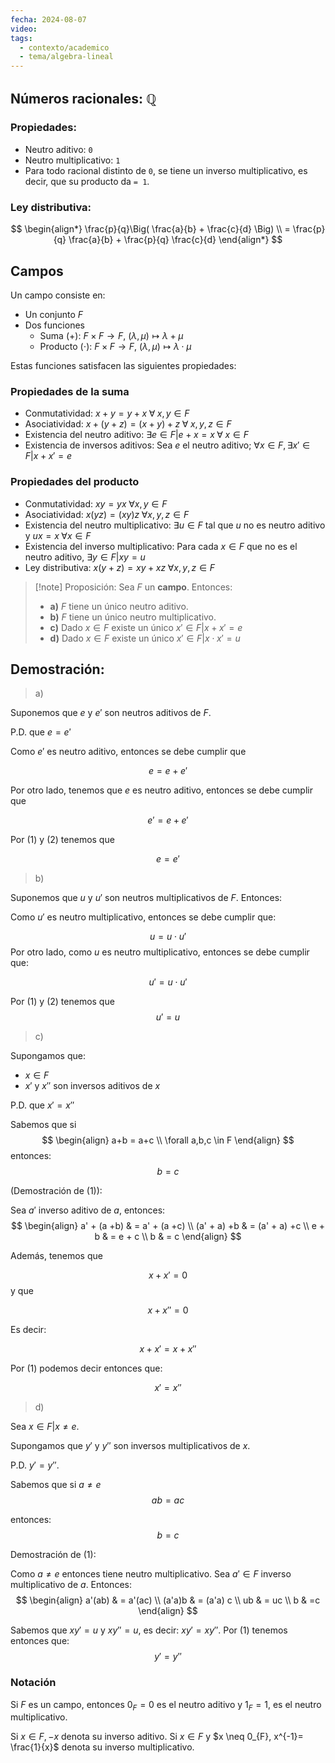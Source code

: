 ```yaml
---
fecha: 2024-08-07
video: 
tags:
  - contexto/academico
  - tema/algebra-lineal
---
```


## Números racionales: $\mathbb{Q}$

### Propiedades:

- Neutro aditivo: ``0``
- Neutro multiplicativo: ``1``
- Para todo racional distinto de ``0``, se tiene un inverso multiplicativo, es decir, que su producto da ``= 1``. 

### Ley distributiva:

$$
\begin{align*}
\frac{p}{q}\Big( \frac{a}{b} + \frac{c}{d}    \Big) \\
= \frac{p}{q} \frac{a}{b} + \frac{p}{q} \frac{c}{d}  
\end{align*}
$$




## Campos

Un campo consiste en:
- Un conjunto $F$
- Dos funciones
  - Suma (+): $F \times F \rightarrow F$, $(\lambda, \mu) \mapsto \lambda + \mu$
  - Producto ($\cdot$): $F \times F \rightarrow F$, $(\lambda, \mu) \mapsto \lambda \cdot \mu$

Estas funciones satisfacen las siguientes propiedades:

### Propiedades de la suma 

- Conmutatividad: 
    $x + y = y + x \; \forall \; x,y \in F$
- Asociatividad: 
    $x + (y + z) = (x + y) + z \; \forall \; x,y,z \in F$
- Existencia del neutro aditivo: 
    $\exists e \in F | e + x = x \; \forall \; x \in F$
- Existencia de inversos aditivos:
    Sea $e$ el neutro aditivo; $\forall x \in F, \exists x' \in F | x + x' = e$

### Propiedades del producto

- Conmutatividad:
    $xy = yx \; \forall x,y \in F$
- Asociatividad: 
    $x(yz) = (xy)z \; \forall x,y,z \in F$
- Existencia del neutro multiplicativo: 
    $\exists u \in F$ tal que $u$ no es neutro aditivo y $ux = x \; \forall x \in F$
- Existencia del inverso multiplicativo:
    Para cada $x \in F$ que no es el neutro aditivo, $\exists y \in F | xy = u$
- Ley distributiva:
    $x(y+z) = xy + xz \; \forall x,y,z \in F$


>[!note] Proposición:
Sea $F$ un **campo**. Entonces:
> - **a)** $F$ tiene un único neutro aditivo.
> - **b)** $F$ tiene un único neutro multiplicativo.
> - **c)** Dado $x \in F$ existe un único $x' \in F | x +  x' = e$
> - **d)** Dado $x \in F$ existe un único $x' \in F | x \cdot x' = u$

Demostración:
---

> a) 

Suponemos que $e$ y $e'$ son neutros aditivos de $F$.

P.D. que $e=e'$

Como $e'$ es neutro aditivo, entonces se debe cumplir que 

$$
e = e + e' \tag{1}
$$

Por otro lado, tenemos que $e$ es neutro aditivo, entonces se debe cumplir que 

$$
e' = e + e' \tag{2}
$$

Por $(1)$ y $(2)$ tenemos que 

$$e = e' \tag{$\square$}$$ 

> b)

Suponemos que $u$ y $u'$  son neutros multiplicativos de $F$. Entonces:

Como $u'$ es neutro multiplicativo, entonces se debe cumplir que:

$$
u = u \cdot u' \tag{1}
$$
Por otro lado, como $u$ es neutro multiplicativo, entonces se debe cumplir que:

$$
u' = u \cdot u' \tag{2}
$$

Por $(1)$ y $(2)$ tenemos que 
$$u' = u \tag{$\square$}$$


> c)

Supongamos que: 
- $x \in F$ 
- $x'$ y $x''$ son inversos aditivos de $x$

P.D. que $x' = x''$

Sabemos que si 
$$
\begin{align}
a+b = a+c \\
\forall a,b,c \in F
\end{align}
$$ 
entonces:
$$b=c \tag{1}$$

(Demostración de $(1)$):

Sea $a'$ inverso aditivo de $a$, entonces:
$$
\begin{align}
a' + (a +b)  & = a' + (a +c) \\
(a' + a) +b  & = (a' + a) +c \\
e + b  & = e + c  \\
b  & = c
\end{align}
$$

Además, tenemos que

$$x +x' = 0$$
y que 

$$x+x''=0$$

Es decir: 

$$
x + x' = x +x''
$$

Por $(1)$ podemos decir entonces que: 

$$
x' = x'' \tag{$\square$}
$$


> d)

Sea $x \in F | x \neq e$.

Supongamos que $y'$ y $y''$ son inversos multiplicativos de $x$.

P.D. $y'=y''$.

Sabemos que si $a \neq e$
$$
ab = ac
$$

entonces:
$$
b = c \tag{1}
$$

Demostración de $(1)$:

Como $a \neq e$ entonces tiene neutro multiplicativo. 
Sea $a' \in F$ inverso multiplicativo de $a$. 
Entonces: 
$$
\begin{align}
a'(ab)  & = a'(ac) \\
(a'a)b  & = (a'a) c \\
ub & = uc \\
b & =c 
\end{align}
$$

Sabemos que $xy' = u$ y $xy''=u$, es decir: $xy'=xy''$. Por $(1)$ tenemos entonces que:
$$
y' =y'' \tag{$\square$}
$$


### Notación

Si $F$ es un campo, entonces $0_{F} = 0$ es el neutro aditivo  y $1_{F}=1$, es el neutro multiplicativo.

Si $x \in F, -x$ denota su inverso aditivo. 
Si $x\in F$ y $x \neq 0_{F}, x^{-1}= \frac{1}{x}$ denota su inverso multiplicativo.